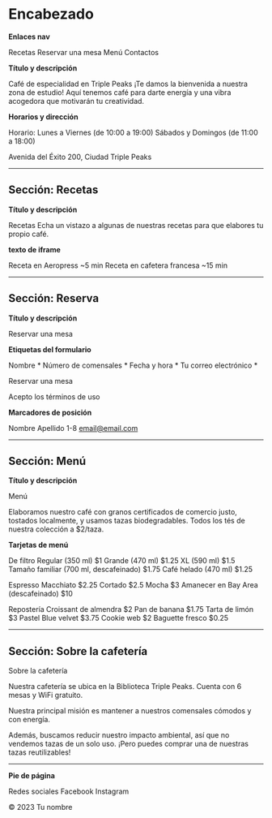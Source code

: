 # Encabezado

**Enlaces nav**

Recetas
Reservar una mesa
Menú
Contactos

**Título y descripción**

Café de especialidad en Triple Peaks
¡Te damos la bienvenida a nuestra zona de estudio! Aquí tenemos café para darte energía y una vibra acogedora que motivarán tu creatividad.

**Horarios y dirección**

Horario:
Lunes a Viernes (de 10:00 a 19:00)
Sábados y Domingos (de 11:00 a 18:00)

Avenida del Éxito 200, Ciudad Triple Peaks

---

## Sección: Recetas

**Título y descripción**

Recetas
Echa un vistazo a algunas de nuestras recetas para que elabores tu propio café.

**texto de iframe**

Receta en Aeropress
~5 min
Receta en cafetera francesa
~15 min

---

## Sección: Reserva

**Título y descripción**

Reservar una mesa

**Etiquetas del formulario**

Nombre *
Número de comensales *
Fecha y hora *
Tu correo electrónico *

Reservar una mesa

Acepto los términos de uso

**Marcadores de posición**

Nombre Apellido
1-8
email@email.com

---

## Sección: Menú

**Título y descripción**

Menú

Elaboramos nuestro café con granos certificados de comercio justo, tostados localmente, y usamos tazas biodegradables. Todos los tés de nuestra colección a $2/taza.

**Tarjetas de menú**

De filtro
Regular (350 ml) $1
Grande (470 ml) $1.25
XL (590 ml) $1.5
Tamaño familiar (700 ml, descafeinado) $1.75
Café helado (470 ml) $1.25

Espresso
Macchiato $2.25
Cortado $2.5
Mocha $3
Amanecer en Bay Area (descafeinado) $10

Repostería
Croissant de almendra $2
Pan de banana $1.75
Tarta de limón $3
Pastel Blue velvet $3.75
Cookie web $2
Baguette fresco $0.25

---

## Sección: Sobre la cafetería

Sobre la cafetería

Nuestra cafetería se ubica en la Biblioteca Triple Peaks. Cuenta con 6 mesas y WiFi gratuito.

Nuestra principal misión es mantener a nuestros comensales cómodos y con energía.

Además, buscamos reducir nuestro impacto ambiental, así que no vendemos tazas de un solo uso. ¡Pero puedes comprar una de nuestras tazas reutilizables!

---

**Pie de página**

Redes sociales
Facebook
Instagram

© 2023 Tu nombre
